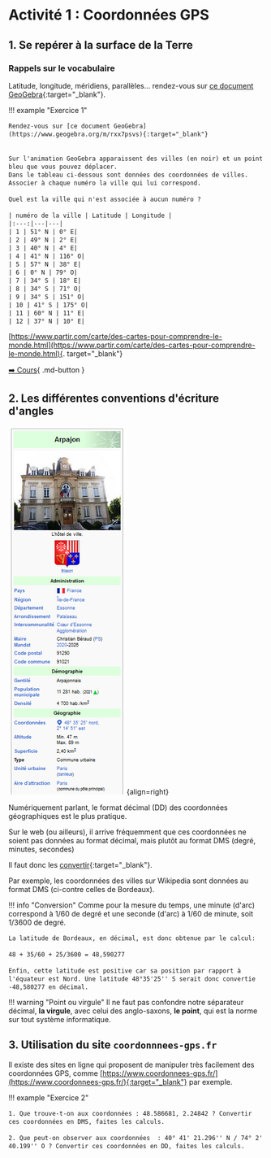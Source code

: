 # Activité 1 : Coordonnées GPS


## 1. Se repérer à la surface de la Terre

### Rappels sur le vocabulaire

Latitude, longitude, méridiens, parallèles... rendez-vous sur 
[ce document GeoGebra](https://www.geogebra.org/m/vdpwxyrj){:target="_blank"}.

!!! example "Exercice 1"

    Rendez-vous sur [ce document GeoGebra](https://www.geogebra.org/m/rxx7psvs){:target="_blank"}


    Sur l'animation GeoGebra apparaissent des villes (en noir) et un point bleu que vous pouvez déplacer.  
    Dans le tableau ci-dessous sont données des coordonnées de villes.  
    Associer à chaque numéro la ville qui lui correspond.

    Quel est la ville qui n'est associée à aucun numéro ?

    | numéro de la ville | Latitude | Longitude |
    |:---:|---|---|
    | 1 | 51° N | 0° E|
    | 2 | 49° N | 2° E|
    | 3 | 40° N | 4° E|
    | 4 | 41° N | 116° O|
    | 5 | 57° N | 38° E|
    | 6 | 0° N | 79° O|
    | 7 | 34° S | 18° E|
    | 8 | 34° S | 71° O|
    | 9 | 34° S | 151° O|
    | 10 | 41° S | 175° O|
    | 11 | 60° N | 11° E|
    | 12 | 37° N | 10° E|




[https://www.partir.com/carte/des-cartes-pour-comprendre-le-monde.html](https://www.partir.com/carte/des-cartes-pour-comprendre-le-monde.html){. target="_blank"}   

[ :arrow_right: Cours](../cours/){ .md-button }

## 2. Les différentes conventions d'écriture d'angles


![](data/Arpajon.PNG){align=right}

Numériquement parlant, le format décimal (DD) des coordonnées géographiques est le plus pratique.

Sur le web (ou ailleurs), il arrive fréquemment que ces coordonnées ne soient pas données au format décimal, mais plutôt au format DMS (degré, minutes, secondes)

Il faut donc les [convertir](https://fr.wikipedia.org/wiki/Syst%C3%A8me_sexag%C3%A9simal#Conversion_de_minutes_et_secondes_en_fraction_d%C3%A9cimale_de_degr%C3%A9){:target="_blank"}.

Par exemple, les coordonnées des villes sur Wikipedia sont données au format DMS (ci-contre celles de Bordeaux).

!!! info "Conversion"
    Comme pour la mesure du temps, une minute (d'arc) correspond à 1/60 de degré et une seconde (d'arc) à 1/60 de minute, soit 1/3600 de degré.

    La latitude de Bordeaux, en décimal, est donc obtenue par le calcul:
    
    48 + 35/60 + 25/3600 = 48,590277

    Enfin, cette latitude est positive car sa position par rapport à l'équateur est Nord. Une latitude 48°35'25'' S serait donc convertie -48,580277 en décimal.

!!! warning "Point ou virgule"
    Il ne faut pas confondre notre séparateur décimal, **la virgule**, avec celui des anglo-saxons, **le point**, qui est la norme sur tout système informatique.





## 3. Utilisation du site ```coordonnnees-gps.fr```

Il existe des sites en ligne qui proposent de manipuler très facilement des coordonnées GPS, comme [https://www.coordonnees-gps.fr/](https://www.coordonnees-gps.fr/){:target="_blank"}  par exemple.


!!! example "Exercice 2"
    
    1. Que trouve-t-on aux coordonnées : 48.586681, 2.24842 ? Convertir ces coordonnées en DMS, faites les calculs.

    2. Que peut-on observer aux coordonnées  : 40° 41' 21.296'' N / 74° 2' 40.199'' O ? Convertir ces coordonnées en DD, faites les calculs.

